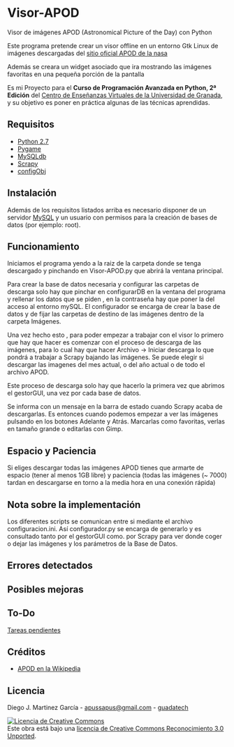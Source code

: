 Visor-APOD
==========

Visor de imágenes APOD (Astronomical Picture of the Day) con Python

Este  programa pretende crear un visor offline en un entorno Gtk Linux 
de imágenes descargadas del [sitio oficial APOD de la nasa](http://apod.nasa.gov)

Además se creara un widget asociado que ira mostrando las imágenes favoritas en una 
pequeña porción de la pantalla 

Es mi Proyecto para el **Curso de Programación
Avanzada en Python, 2ª Edición** del [Centro de Enseñanzas Virtuales de la
Universidad de Granada](http://cevug.ugr.es), y su objetivo es poner en práctica
algunas de las técnicas aprendidas.


Requisitos
----------
* [Python 2.7](http://www.python.org/)
* [Pygame](http://www.pygame.org)
* [MySQLdb](http://sourceforge.net/projects/mysql-python/)
* [Scrapy](https://scrapy.org/)
* [configObj](http://www.voidspace.org.uk/python/configobj.html)

Instalación
-----------
Además de los requisitos listados arriba es necesario disponer de un servidor 
[MySQL](http://www.mysql.com/) y un usuario con permisos para la creación de bases de datos (por ejemplo: root).

Funcionamiento
-----------
Iniciamos  el programa yendo  a la raiz de la carpeta donde se tenga descargado y pinchando en Visor-APOD.py que abrirá
la ventana principal.

Para crear la base de datos necesaria y configurar las carpetas de descarga solo hay que pinchar en configurarDB
en la ventana del programa y rellenar los datos que se piden , en la contraseña hay que poner la del acceso al entorno mySQL.
El configurador se encarga de crear la base de datos y de fijar las carpetas de destino de las imágenes dentro de la carpeta Imágenes.

Una vez hecho esto , para poder empezar a trabajar con el visor
lo primero que hay que hacer es comenzar con el proceso de descarga de las imágenes, para lo cual hay que hacer 
Archivo -> Iniciar descarga lo que pondrá a trabajar a Scrapy bajando las imágenes. 
Se puede elegir si descargar las imagenes del mes actual, o del año actual o de todo el archivo APOD.

Este proceso de descarga solo hay que hacerlo la primera vez que abrimos el gestorGUI, una vez por cada base de datos.

Se informa con un mensaje en la barra de estado cuando Scrapy acaba de descargarlas. Es entonces cuando podemos empezar a ver
las imágenes pulsando en los botones Adelante y Atrás. Marcarlas como favoritas, verlas en tamaño grande o editarlas con Gimp. 

Espacio y Paciencia
-----
Si eliges descargar todas las imágenes APOD tienes que armarte de espacio (tener al menos 1GB libre) y paciencia 
(todas las imágenes (~ 7000) tardan en descargarse en torno a la media hora en una conexión rápida) 

Nota sobre la implementación
-----------
Los diferentes scripts se comunican entre si mediante el archivo configuracion.ini. 
Así configurador.py se encarga de generarlo y es consultado tanto por el gestorGUI como.
por Scrapy para ver donde coger o dejar las imágenes y los parámetros de la Base de Datos.

Errores detectados
-----

Posibles mejoras
-----

To-Do
-----
[Tareas pendientes](https://github.com/vencejo/Visor-APOD/issues?state=open)

Créditos
--------
- [APOD en la Wikipedia](https://en.wikipedia.org/wiki/Astronomy_Picture_of_the_Day)

Licencia
--------

Diego J. Martinez García - apussapus@gmail.com - [guadatech](http://guadatech.blogspot.com.es/)

<a rel="license" href="http://creativecommons.org/licenses/by/3.0/deed.es_ES"><img alt="Licencia de Creative Commons" style="border-width:0" src="http://i.creativecommons.org/l/by/3.0/88x31.png" /></a><br />
Este obra está bajo una <a rel="license" href="http://creativecommons.org/licenses/by/3.0/deed.es_ES">licencia de Creative Commons Reconocimiento 3.0 Unported</a>.
